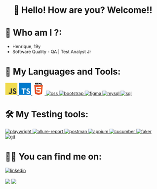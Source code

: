 

<h1 align="center">
👋 Hello! How are you? Welcome!!
</h1>

#  👨 Who am I ?:
* Henrique, 19y
* Software Quality - QA | Test Analyst Jr

#  🚀 My Languages and Tools:
<a href="https://developer.mozilla.org/en-US/docs/Web/JavaScript" rel="nofollow">
<img alt="javascript" height="40" width="40" src="https://raw.githubusercontent.com/devicons/devicon/master/icons/javascript/javascript-original.svg">
</a>
<a href="https://www.typescriptlang.org" rel="nofollow">
<img alt="typescript" height="40" width="40" src="https://raw.githubusercontent.com/devicons/devicon/master/icons/typescript/typescript-plain.svg">
</a>
<a href="https://www.w3.org/html/" rel="nofollow">
<img alt="html" height="40" width="40" src="https://raw.githubusercontent.com/devicons/devicon/master/icons/html5/html5-original-wordmark.svg">
</a>
<a href="https://www.cssportal.com/css3-button-generator"  rel="nofollow">
<img alt="css" height="40" width="40" src="https://upload.wikimedia.org/wikipedia/commons/thumb/3/3d/CSS.3.svg/1200px-CSS.3.svg.png">
</a>
<a href="https://getbootstrap.com/"  rel="nofollow">
<img alt="bootstrap" height="40" width="40" src="https://upload.wikimedia.org/wikipedia/commons/thumb/b/b2/Bootstrap_logo.svg/1280px-Bootstrap_logo.svg.png">
</a>
<a href="https://www.figma.com/files/recent?fuid=1019770625343230844"  rel="nofollow">
<img alt="figma" height="40" width="40" src="https://www.vectorlogo.zone/logos/figma/figma-icon.svg">
</a>
<a href="https://www.mysql.com/"  rel="nofollow">
<img alt="mysql" height="40" width="40" src="https://styles.redditmedia.com/t5_2qm6k/styles/communityIcon_dhjr6guc03x51.png">
</a>
<a href="https://www.devmedia.com.br/guia/guia-completo-de-sql/38314"  rel="nofollow">
<img alt="sql" height="40" width="40" src="https://cdn-icons-png.flaticon.com/512/4492/4492311.png">
</a>

# 🛠️ My Testing tools:
<a href="https://playwright.dev/" rel="nofollow">
<img alt="playwright" height="40" width="40" src="https://playwright.dev/img/playwright-logo.svg"
</a>
<a href="https://allurereport.org/docs/gettingstarted-installation/" rel="nofollow">
<img alt="allure-report" height="40" width="40" src="https://avatars.githubusercontent.com/u/5879127?s=280&v=4">
</a>
<a href="https://www.postman.com/" rel="nofollow">
<img alt="postman" height="40" width="40" src="https://seeklogo.com/images/P/postman-logo-F43375A2EB-seeklogo.com.png">
</a>
 <a href="https://appium.io/docs/en/2.4/" rel="nofollow">
<img alt="appium" height="40" width="50" src="https://images.g2crowd.com/uploads/product/image/social_landscape/social_landscape_4db5713c991f58ae5a2241277f06cd2e/appium.png">
</a>
 <a href="https://cucumber.io/" rel="nofollow">
<img alt="cucumber" height="40" width="40" src="https://img.stackshare.io/service/2544/jasVAxyJ.png">
</a>
 <a href="https://fakerjs.dev/guide/" rel="nofollow">
<img alt="faker" height="40" width="40" src="https://fakerjs.dev/logo.svg">
</a>
 <a href="https://git-scm.com/" rel="nofollow">
<img alt="git" height="40" width="40" src="https://bastter-storage.b-cdn.net/outros/b691b724-2a8e-4f45-b632-ffaa4439c404.png">
</a>

 # 🤜🤛 You can find me on:
<a href="https://www.linkedin.com/in/henrique-lopes-velozo-272206234/" rel="nolfollow">
<img alt="linkedin" height="40" width="40" src="https://upload.wikimedia.org/wikipedia/commons/thumb/c/ca/LinkedIn_logo_initials.png/640px-LinkedIn_logo_initials.png"/>
</a>
<br>
<br>
<div class="">
<a>
  <img height=200 align="center" src="https://github-readme-stats.vercel.app/api?username=Hrqlv&theme=vue-dark"/>
 <img height=270  align="center" src="https://github-readme-stats.vercel.app/api/top-langs/?username=Hrqlv&theme=vue-dark"/>
</a>
</div>
